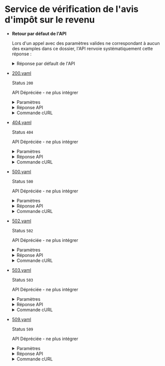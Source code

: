 # Service de vérification de l'avis d'impôt sur le revenu
* __Retour par défaut de l'API__

  Lors d'un appel avec des paramètres valides ne correspondant à aucun des examples dans ce dossier, l'API renvoie systématiquement cette réponse :


  <details><summary>Réponse par défault de l'API</summary>
  <p>

  ```json
  {
    "declarant1": {
      "nom": "MARTIN",
      "nomNaissance": "MARTIN",
      "prenoms": "JEAN"
    },
    "declarant2": {
      "nom": "MARTIN",
      "nomNaissance": "MARTIN",
      "prenoms": "JEAN"
    },
    "foyerFiscal": {
      "adresse": "21 RUE DES MARMOTS 75001 PARIS",
      "annee": 2022
    },
    "dateRecouvrement": "31/07/2021",
    "dateEtablissement": "06/07/2021",
    "nombreParts": 1.0,
    "situationFamille": "Marié(e)s",
    "revenuBrutGlobal": 30000,
    "revenuImposable": 29000,
    "impotRevenuNetAvantCorrections": 40,
    "montantImpot": 4,
    "revenuFiscalReference": 29000,
    "nombrePersonnesCharge": 3,
    "anneeImpots": "2021",
    "anneeRevenus": "2020",
    "erreurCorrectif": "",
    "situationPartielle": ""
  }
  ```

  </p>
  </details>

* [200.yaml](200.yaml)

  Status `200`

  API Dépréciée - ne plus intégrer

  <details><summary>Paramètres</summary>
  <p>

  ```json
  {
    "numeroFiscal": "1111111111111",
    "referenceAvis": "1111111111111"
  }
  ```

  </p>
  </details>

  <details><summary>Réponse API</summary>
  <p>

  ```json
  {
    "dateRecouvrement": "31/07/2022",
    "dateEtablissement": "08/07/2022",
    "nombreParts": 1.0,
    "revenuBrutGlobal": 9001,
    "revenuImposable": 9001,
    "impotRevenuNetAvantCorrections": null,
    "montantImpot": 100,
    "revenuFiscalReference": 9001,
    "anneeRevenus": "2021",
    "erreurCorrectif": "",
    "situationPartielle": "",
    "declarant1": {
      "nom": "DUPONT",
      "nomNaissance": "DUPONT",
      "prenoms": "JEAN MARTIN",
      "dateNaissance": "19/01/1980"
    },
    "declarant2": {
      "nom": "",
      "nomNaissance": "",
      "prenoms": "",
      "dateNaissance": ""
    },
    "foyerFiscal": {
      "adresse": "42 RUE DE LA PAIX 75002 PARIS",
      "annee": 2022
    },
    "situationFamille": "Célibataire",
    "nombrePersonnesCharge": 1,
    "anneeImpots": "2022"
  }
  ```

  </p>
  </details>

  <details><summary>Commande cURL</summary>
  <p>

  ```bash
  curl -H "X-Api-Key: $token" \
    -G -d 'numeroFiscal=1111111111111' -d 'referenceAvis=1111111111111' \
    --url "https://staging.particulier.api.gouv.fr/api/v2/avis-imposition"
  ```

  </p>
  </details>
* [404.yaml](404.yaml)

  Status `404`

  API Dépréciée - ne plus intégrer

  <details><summary>Paramètres</summary>
  <p>

  ```json
  {
    "numeroFiscal": "1111111111404",
    "referenceAvis": "1111111111404"
  }
  ```

  </p>
  </details>

  <details><summary>Réponse API</summary>
  <p>

  ```json
  {
    "error": "not_found",
    "reason": "Les paramètres fournis sont incorrects ou ne correspondent pas à un avis",
    "message": "Les paramètres fournis sont incorrects ou ne correspondent pas à un avis"
  }
  ```

  </p>
  </details>

  <details><summary>Commande cURL</summary>
  <p>

  ```bash
  curl -H "X-Api-Key: $token" \
    -G -d 'numeroFiscal=1111111111404' -d 'referenceAvis=1111111111404' \
    --url "https://staging.particulier.api.gouv.fr/api/v2/avis-imposition"
  ```

  </p>
  </details>
* [500.yaml](500.yaml)

  Status `500`

  API Dépréciée - ne plus intégrer

  <details><summary>Paramètres</summary>
  <p>

  ```json
  {
    "numeroFiscal": "1111111111500",
    "referenceAvis": "1111111111500"
  }
  ```

  </p>
  </details>

  <details><summary>Réponse API</summary>
  <p>

  ```json
  {
    "error": "error",
    "reason": "Internal server error",
    "message": "Une erreur interne s'est produite, l'équipe a été prévenue."
  }
  ```

  </p>
  </details>

  <details><summary>Commande cURL</summary>
  <p>

  ```bash
  curl -H "X-Api-Key: $token" \
    -G -d 'numeroFiscal=1111111111500' -d 'referenceAvis=1111111111500' \
    --url "https://staging.particulier.api.gouv.fr/api/v2/avis-imposition"
  ```

  </p>
  </details>
* [502.yaml](502.yaml)

  Status `502`

  API Dépréciée - ne plus intégrer

  <details><summary>Paramètres</summary>
  <p>

  ```json
  {
    "numeroFiscal": "1111111111502",
    "referenceAvis": "1111111111502"
  }
  ```

  </p>
  </details>

  <details><summary>Réponse API</summary>
  <p>

  ```json
  {
    "error": "invalid_response",
    "reason": "Data provider returned an invalid data format.",
    "message": "La réponse du fournisseur de donnée est inexploitable"
  }
  ```

  </p>
  </details>

  <details><summary>Commande cURL</summary>
  <p>

  ```bash
  curl -H "X-Api-Key: $token" \
    -G -d 'numeroFiscal=1111111111502' -d 'referenceAvis=1111111111502' \
    --url "https://staging.particulier.api.gouv.fr/api/v2/avis-imposition"
  ```

  </p>
  </details>
* [503.yaml](503.yaml)

  Status `503`

  API Dépréciée - ne plus intégrer

  <details><summary>Paramètres</summary>
  <p>

  ```json
  {
    "numeroFiscal": "1111111111503",
    "referenceAvis": "1111111111503"
  }
  ```

  </p>
  </details>

  <details><summary>Réponse API</summary>
  <p>

  ```json
  {
    "error": "network_error",
    "reason": "timeout of 10000 ms exceeded",
    "message": "Une erreur est survenue lors de l'appel au fournisseur de donnée"
  }
  ```

  </p>
  </details>

  <details><summary>Commande cURL</summary>
  <p>

  ```bash
  curl -H "X-Api-Key: $token" \
    -G -d 'numeroFiscal=1111111111503' -d 'referenceAvis=1111111111503' \
    --url "https://staging.particulier.api.gouv.fr/api/v2/avis-imposition"
  ```

  </p>
  </details>
* [509.yaml](509.yaml)

  Status `509`

  API Dépréciée - ne plus intégrer

  <details><summary>Paramètres</summary>
  <p>

  ```json
  {
    "numeroFiscal": "1111111111509",
    "referenceAvis": "1111111111509"
  }
  ```

  </p>
  </details>

  <details><summary>Réponse API</summary>
  <p>

  ```json
  {
    "error": "rate_limited",
    "reason": "DGFIP error rate limit exceeded",
    "message": "Le fournisseur de donnée a rejeté la demande en raison d'un trop grand nombre d'échecs antérieurs."
  }
  ```

  </p>
  </details>

  <details><summary>Commande cURL</summary>
  <p>

  ```bash
  curl -H "X-Api-Key: $token" \
    -G -d 'numeroFiscal=1111111111509' -d 'referenceAvis=1111111111509' \
    --url "https://staging.particulier.api.gouv.fr/api/v2/avis-imposition"
  ```

  </p>
  </details>
